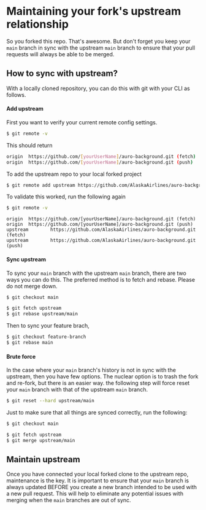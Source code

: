 # Maintaining your fork's upstream relationship

So you forked this repo. That's awesome. But don't forget you keep your `main` branch in sync with the upstream `main` branch to ensure that your pull requests will always be able to be merged.

## How to sync with upstream?

With a locally cloned repository, you can do this with git with your CLI as follows.

#### Add upstream

First you want to verify your current remote config settings.

```bash
$ git remote -v
```

This should return

```bash
origin  https://github.com/[yourUserName]/auro-background.git (fetch)
origin  https://github.com/[yourUserName]/auro-background.git (push)
```

To add the upstream repo to your local forked project

```bash
$ git remote add upstream https://github.com/AlaskaAirlines/auro-background.git
```

To validate this worked, run the following again

```bash
$ git remote -v
```

```
origin  https://github.com/[yourUserName]/auro-background.git (fetch)
origin  https://github.com/[yourUserName]/auro-background.git (push)
upstream        https://github.com/AlaskaAirlines/auro-background.git (fetch)
upstream        https://github.com/AlaskaAirlines/auro-background.git (push)
```

#### Sync upstream

To sync your `main` branch with the upstream `main` branch, there are two ways you can do this. The preferred method is to fetch and rebase. Please do not merge down.

```bash
$ git checkout main

$ git fetch upstream
$ git rebase upstream/main
```

Then to sync your feature brach,

```bash
$ git checkout feature-branch
$ git rebase main
```

#### Brute force

In the case where your `main` branch's history is not in sync with the upstream, then you have few options. The nuclear option is to trash the fork and re-fork, but there is an easier way. the following step will force reset your `main` branch with that of the upstream `main` branch.

```bash
$ git reset --hard upstream/main
```

Just to make sure that all things are synced correctly, run the following:

```bash
$ git checkout main

$ git fetch upstream
$ git merge upstream/main
```

## Maintain upstream

Once you have connected your local forked clone to the upstream repo, maintenance is the key. It is important to ensure that your `main` branch is always updated BEFORE you create a new branch intended to be used with a new pull request. This will help to eliminate any potential issues with merging when the `main` branches are out of sync.
